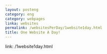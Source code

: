 ```yaml
---
layout: posteng
category: eng
category: webpages
linka: websites
permalink: /websitesPerDay/1website1day.html
title: One Website A Day!
---
```


link: /1website1day.html
